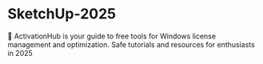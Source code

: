 # SketchUp-2025
🔑 ActivationHub is your guide to free tools for Windows license management and optimization. Safe tutorials and resources for enthusiasts in 2025
